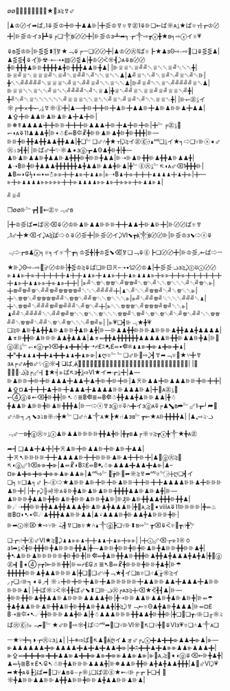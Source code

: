 
∅∅❒♟⤸┣♟꙰⥕﹃★┣ɜ⥸ㅸ⬃

|♟♔〄イ➦ば◞˥⤋⋚♔╋⊪╋♟♟⊪|╋⋚♔ㅸ♅ㅸ㊣˥⤋⊪❏⇜ば☼ᴀ⥕★ば♅ㅟ┲♔〄╋|⊪⋚♔イɜ┣┻⤋╒❏༒꙰ʙ〄〄╋|⊪⋚♔ɜ┻➦╕┲༒⇨┲ⓧ╋★ʙ╕⇨ⓧイ♅💗⤋ʙ⋚♔⊪|⊪⋚⋚⬍˥꙰ㅸ★﹁⤋╒ㅡ❏〄〄╋|♟♔〄㊋˥ば♅┣★♟ɜΘ⇨⎯⇨🌠❏⤋⋚⋚♟|♟⋚⋚┫⤋イ꙰⊪☢➝–➝•▤〄⋚♟|╋♔〄ᑈ☼┫⤸ᴀ⤋ʙ〄〄╋⊪╋╋╋♟⊪⊪╋╋╋╋♟╋⊪╋╋╋♟♟⊪╋♟|
|⊪♕♕␀♕╝╝␀♕␀␀♕╝␀␀␀╋|⊪♕╝♕␀♕♕♕╝␀♕╝␀♕╝╝␀╝␀␀♕␀␀♟|♟╝♕␀␀╝␀♕╝␀╝♕␀╝␀⊪|╋␀␀╝╝╝╝╝␀♕♕♕␀╝♕␀╝╝♕╝␀␀♕␀␀♟|⊪╝♕╝␀␀♕␀╝╝╝╝╝♕␀♟|⊪♕♕␀␀♕␀␀╝♕␀␀╝╝╝╝␀╝␀♕♟|╋♕␀╝╝♕␀♕♕╝♕╝♕♕␀╝╋|╋╝␀╝␀♕␀␀␀␀␀␀╝♕♕♕␀␀♕␀␀╝♕␀╝♕╝␀╝␀␀♕♕␀╋|
|⊪↽㊣⥕イ☼╒╋×╋↽◞⥕ㅸ☼ⓖ╋|♟—╋⊪╋╋⊪╋♟⊪╋♟♟⊪╋♟⊪♟⊪⊪♟╋♟♟|♟⇪╋⊪♟♟⊪♟⊪♟⊪♟╋♟╋⊪|⊪❅☤♟♟♟♟╋╋⊪⊪╋╋╋⊪♟♟♟╋⊪╋♟╋⊪╋⊪|╋﹄╒㊣⥕🌠↽◖ᴀ⤋˥˥♟♟♟╋|⊪•☃₤⬴฿⭅☧╋⊪⊪♟⊪♟╋⊪╋⊪╋╋╋|⊪—⊪⊪╋⊪╋╋♟╋╋♟♟╋╋♟♟|╋❏﹄❏⬃⑃╋★ㅟ⤸⥸イ㊣ⓖ꙰⑁♟ⁿᵗʲ❏⥕イ★╕⇨❏⑂⊪ⓧ➧⬃㊋⥕ɜ┫╋|
|⊪ば⬃╋✨☼♟➧ɜⓖ┲♟Θ♟╋⊪╋|╋—♟⊪♟⊪♟♟⊪╋♟♟⊪♟╋╋╋⊪╋⊪⊪╋♟♟|⊪➝⊪♟⊪╋╋⊪♟╋╋♟⊪♟♟╋|♟➝฿⊪╋⊪╋♟♟♟╋╋╋╋╋╋♟╋♟♟⊪♟♟╋⊪♟|╋﹄ⓖ㊋⥕﹄↖◖ᴀ⬃⌫˥╋╋╋⊪|♟฿⬴◗₢ϟ◗⬴•⬴☃⊪⊪╋╋♟⊪╋♟♟⊪|⊪➝฿♟╋⊪╋╋╋♟♟♟♟╋♟╋⊪|╋—⊪╋⊪♟♟♟♟⊪⊪⊪⊪⊪╋╋⊪♟♟♟♟⊪⊪♟⊪╋⊪⊪⊪╋⊪♟♟⊪♟|

╝♕╝

❒∅∅⊪﹄┲┫🌠⇜㊣♅﹃⬃ʙ

|╋♔⋚ば➦ば㊋⌫⤋〄♔⊪♟⊪♟♟⊪⊪⊪╋╋♟♟╋⊪♟⊪╋|⊪〄〄ば♅ㅸ◞˥⬃╋★⌫イ⤸ᴀ⥸꙰ば⇨ㆁ⤋〄⋚╋|⊪⋚〄イ⤸Ⅵ⬊┲ᴀ꙰༒꙰ʙ〄〄⊪|⊪⋚♔ɜ⬊⇨ⓧ⤋﹃⇨┲ʙ♟꙰ⓧ╕♅╕イ♅༒┲╕♔⋚╋|╋♔⋚⬊⌫꙰ㅸ❏﹁⤋ⓖ┣❏〄〄╋|⊪♔⋚◞⇜ば⇨ㅡ★⊪⤸Θ⇨⎯⇨🌠꙰⬃〄♔⊪|╋⋚♔⥸⤋ば❏⊪⚀⌆–➝•≌〄♔♟|╋⋚⋚ᓤɜ⥸⤸ⓖ⤋ⓧ〄〄⊪♟♟⊪╋⊪╋╋╋╋╋♟╋╋♟♟⊪╋♟♟⊪╋╋♟⊪♟♟♟⊪╋⊪⊪╋╋⊪╋╋╋╋╋╋╋♟⊪╋♟♟⊪⊪╋⊪♟⊪╋╋|
|⊪╝␀♕␀♕♕␀╝♕♕╝␀♕␀╝␀␀♕␀␀␀╝␀╝♕␀⊪|╋♕╝♕╝♕␀╝╝♕╝♕♕♕♕╝␀␀␀╝╝╝╝╋|♟␀╝␀␀╝♕♕╝␀╝␀♕␀␀⊪|╋␀♕♕␀╝♕♕♕♕╝╝␀♕♕␀╝╝♕␀␀♕␀␀␀⊪|⊪╝␀╝╝♕╝␀␀␀␀╝╝╝␀♟|╋␀♕♕╝␀╝╝╝♕╝♕╝╝╝␀╝♕␀╝╋|⊪␀␀♕♕♕␀╝♕♕♕╝♕╝␀␀⊪|♟╝╝␀╝╝╝╝␀␀╝╝♕╝♕␀␀♕␀␀♕␀␀␀♕♕╝␀♕╝␀♕␀♕␀╝␀╝♕␀╝╝␀␀♕♕╝╝␀♕♕╝␀╝╝␀♕␀╝♕␀␀␀╝♕╝⊪|
|⊪💗❏┫⊪﹃★╋💗❏⥸⊪♟⊪╋♟╋╋♟⊪♟⊪⊪╋♟⊪♟╋|⊪—⊪♟♟╋╋⊪⊪⊪♟⊪⊪⊪♟╋╋♟♟╋♟♟♟♟|♟⌆⊪╋╋⊪♟⊪⊪⊪♟♟╋♟♟♟|♟⌆⬴╋╋♟╋╋╋╋╋╋♟♟♟♟♟⊪╋╋⊪♟♟⊪╋♟|⊪🖤ⓖ㊣⥕﹄↽◖ⓖ┲˥⌫╋♟╋╋|╋➝⌿₤⌆➷₤⬴•⭅❅♟♟⊪╋⊪♟╋⊪╋♟|╋°╋♟♟♟╋╋♟╋╋♟♟╋♟⊪⊪|♟ღ♅﹄﹄❏⬃⊪🖤⇨⤸┫ㅸ➦﹁♅🖤★⑂╋ㅸɜᴀ╒⬃ᴀ╋ʙ⬃✨ⓖ☼┫❏ば◞ᴀ꙰⇜⑃♟꙰🖤꙰┲╋⊪╋♟⊪⊪⊪♟♟╋╋♟♟♟♟⊪♟╋⊪⊪╋⊪|
|╋﹃꙰⥕ᓤ꙰⥸╒⬃┫⬍★╡⊪ば↖ɜ╋꙰⥕⇨Ⅵ★イ➦┲⥕╋|♟—⊪♟⊪⊪╋⊪╋⊪♟♟♟╋♟♟╋♟╋⊪╋⊪╋⊪|♟⌆⊪♟♟╋⊪♟♟♟⊪⊪╋⊪╋╋|♟⇪¤♟╋╋╋♟╋⊪╋♟♟♟╋♟♟♟♟⊪⊪♟♟♟⊪♟|╋🖤ᴀ㊣⥕🌠↽➃ⓖ⤋⇜⌫╋⊪╋╋|⊪➷☃≣฿⭅≣⬴฿⭅☃╋╋♟♟╋♟⊪⊪♟♟|╋☃╋♟♟⊪♟⊪⊪╋⊪♟⊪╋╋╋♟|⊪ㅡ⇨ⓧㅸɜⓖ♅⤋⑃╋イɜⓖᴀ⤋╒♟⬊ʙ➦﹄⬃˥┲┘➦🖤⬃⑃⊪╕◞╕⬊ɜ⥸ʙ☼⑁╋★﹄❏⬃⑃♟༒ᴀ★┣★⑁♟ɜʙ﹄┲⇜★ᴀ⊪╋╋╋╋♟|
|♟ₓ⇨⥸ᓤ﹃⬃ㅡʙ╋ⓖ㊋♅⥕ⓧ♟⊪♟♟⊪⊪⊪⊪╋╋♟╋⊪|╋┲ʙ♟╒☼♅⥸┲ⓧ╋༒★╋ᴀ㊣➦┫❏♟♟╋♟╋|╋⌆♟⊪╋⊪♟♟⊪╋⊪♟⊪╋♟♟|╋⌆➷⊪⊪⊪⊪╋╋♟♟♟♟⊪╋╋⊪⊪⊪♟⊪♟╋╋⊪╋|♟🌠ⓖ㊋⥸🖤↖◖ⓖ⬃˥⌫⊪⊪╋⊪|♟⬴☧◗฿⌆₤⬴฿➷☃⊪♟♟♟╋♟♟╋♟⊪|♟–¤⊪♟╋⊪╋⊪╋⊪⊪♟⊪♟♟⊪|♟ⁿᵗʲ⇨﹄🖤꙰┲⊪🖤➦☼⥸ㅸ➦ⁿᵗʲ♅﹄꙰⑁╋ღ❏┫イ❏╕♅❏♟╕⬃┣⎯ⓖ⇨★♟⊪⊪♟⊪╋⊪╋⊪♟⊪⊪╋╋⊪╋╋♟♟♟♟⊪⊪♟╋⊪⊪⊪♟⊪╋|
|╋╒⤸╟ㆇ☼ᴀ⤋⊪╋♟⊪♟⊪♟⊪⊪╋╋╋╋♟♟⊪♟⊪♟╋|⊪—♟⊪⊪⊪╋♟♟⊪╋╋⊪♟⊪╋⊪⊪♟⊪⊪╋♟⊪|⊪₰⊪♟⊪╋╋♟♟╋╋╋⊪╋╋♟|⊪☄➝╋╋⊪⊪╋╋♟♟╋╋♟♟♟╋⊪♟⊪♟╋♟♟♟⊪|╋🖤ᴀ◞⥸🖤➧ⅷᴀ⤋˥˥⊪⊪⊪⊪|╋⬴♨≣฿¤◗➷•⭅☄♟╋╋╋♟♟⊪⊪♟♟|♟⍣♟♟♟⊪╋⊪♟♟╋♟⊪⊪⊪╋⊪|⊪➦ⓧ☼⌦★⇨⑂⊪﹁꙰┫ㅸ❏ʙ♅★⑃♟༒ⓖ꙰┣❏⑂⊪⬍ʙ⇨﹄┲⌫⤋ᑈ♅🌠┲⑁╋꙰﹄❏┲⑁╋ⓖ⬃Ⅵ★⥸🖤⤸♟♟⊪⊪♟╋╋♟♟╋♟⊪╋⊪⊪|
|╋ⓧ⬃⌫┲⊪˥☼ㆁɜ˥➦⥕ᑈ╋⊪╋╋╋⊪╋♟⊪⊪⊪╋╋♟|╋—♟⊪⊪╋⊪⊪╋⊪╋⊪♟⊪╋♟⊪⊪╋╋⊪⊪♟╋|╋➷♟⊪⊪♟⊪⊪⊪⊪⊪╋⊪╋⊪╋|⊪⭅⬴╋♟⊪╋╋♟⊪╋╋╋⊪♟╋╋♟╋♟♟♟╋♟╋♟|╋🌠ⓖ㊣┫🖤➧➃╒┲˥⇜⊪⊪╋╋|⊪⬴⌿₤₢♬≣➷฿⬴☧╋⊪⊪⊪╋⊪⊪╋♟╋|⊪☂╋╋╋╋╋⊪⊪♟╋♟♟⊪⊪⊪♟|╋❏🖤❏⬃⑂╋﹁★┫イ❏ʙ♅❏⑁♟꙰╓☼⥸イ◞╒❏⑁⊪╕➧⤋◞┫☼⥕╋⊪╋⊪╋♟⊪╋♟⊪⊪⊪⊪⊪╋♟♟⊪⊪♟♟╋♟♟♟╋♟⊪⊪⊪⊪⊪♟|
|╋ば☼⥸ᑈ☼┫╋ば⬃⬊⬍❏⊪ᓤ㊋╒ᴀɜ⥸╋⌫★ᑈ꙰┫┫♟|⊪—╋⊪⊪╋╋⊪♟╋╋♟♟⊪♟⊪⊪⊪♟♟♟♟╋⊪|╋➝⊪⊪♟♟⊪♟♟⊪╋♟⊪♟⊪╋|⊪⬴☂╋♟╋♟♟⊪⊪♟⊪╋╋♟⊪╋⊪╋╋♟⊪╋♟♟╋|╋⥸⤸ㅸ﹁⇜♅Θ♟╋♟⊪╋♟♟♟|⊪⬴¤₤฿➝≣⭅•➷☄╋╋⊪⊪⊪♟♟╋⊪♟|╋☃♟♟♟⊪⊪⊪╋╋♟♟╋⊪╋╋⊪|╋❏🖤❏┲⑁⊪❏╓☼⥸ば㊋ⓖ꙰⑁⊪﹁➦🖤﹄★⬃⊪🌠⇨☼┫ば⇨ⁿᵗʲ➦🌠❏⑂⊪Ⅵ☼🖤↖❏⑂╋🌠⤋Ⅵɜ💗♅❏⑃♟༒ᴀ❏ㅡ★⑂╋╕➧┲㊋⥸ɜ⥕♟|
|╋※⇨ば🖤↖♟🖤ᴀ꙰ღイ♟ォ⬃╒ₓⓧ╋♟╋╋⊪♟♟╋⊪♟|⊪—⊪♟♟♟♟♟♟╋⊪♟♟♟♟╋♟╋♟╋♟♟╋⊪|╋⌆╋╋♟╋♟⊪⊪♟♟⊪♟♟♟╋|⊪⇪⬴╋╋╋⊪╋╋♟♟⊪♟╋╋⊪♟⊪╋⊪⊪♟♟⊪♟⊪|⊪🖤ᴀ◞⥸🖤➧◖ⓖ⤋⌫⇜⊪╋♟╋|♟⬴ϟ≣฿⌆₤➷₢➷☃⊪╋♟⊪⊪⊪♟♟♟╋|⊪❅♟♟⊪╋╋⊪♟╋♟╋♟♟╋╋╋|♟🖤⬃Ⅵ⤸💗➦★╋ᴀ⤋┣꙰⥕ば➦🌠❏⑂♟ʙ⤋⎯╒☼⥕❏ば㊣ⓖ★⇜⑁⊪╒┲┣❏┫🖤☼╋♟⊪⊪♟♟⊪⊪♟╋╋♟⊪⊪╋⊪⊪♟╋♟♟⊪⊪♟⊪♟|

